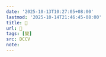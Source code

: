```yaml
---
date: '2025-10-13T10:27:05+08:00'
lastmod: '2025-10-14T21:46:45-08:00'
title: 􁴐
url: 􁴐
tags: [變]
src: DCCV
note:
---
```

